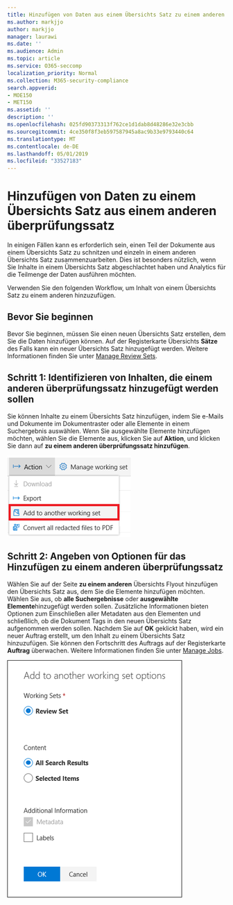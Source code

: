 ```yaml
---
title: Hinzufügen von Daten aus einem Übersichts Satz zu einem anderen überprüfungssatz
ms.author: markjjo
author: markjjo
manager: laurawi
ms.date: ''
ms.audience: Admin
ms.topic: article
ms.service: O365-seccomp
localization_priority: Normal
ms.collection: M365-security-compliance
search.appverid:
- MOE150
- MET150
ms.assetid: ''
description: ''
ms.openlocfilehash: 025fd90373313f762ce1d1dab8d48286e32e3cbb
ms.sourcegitcommit: 4ce350f8f3eb597587945a8ac9b33e9793440c64
ms.translationtype: MT
ms.contentlocale: de-DE
ms.lasthandoff: 05/01/2019
ms.locfileid: "33527183"
---
```

# <a name="add-data-to-a-review-set-from-another-review-set"></a>Hinzufügen von Daten zu einem Übersichts Satz aus einem anderen überprüfungssatz

In einigen Fällen kann es erforderlich sein, einen Teil der Dokumente aus einem Übersichts Satz zu schnitzen und einzeln in einem anderen Übersichts Satz zusammenzuarbeiten.  Dies ist besonders nützlich, wenn Sie Inhalte in einem Übersichts Satz abgeschlachtet haben und Analytics für die Teilmenge der Daten ausführen möchten.

Verwenden Sie den folgenden Workflow, um Inhalt von einem Übersichts Satz zu einem anderen hinzuzufügen.

## <a name="before-you-begin"></a>Bevor Sie beginnen

Bevor Sie beginnen, müssen Sie einen neuen Übersichts Satz erstellen, dem Sie die Daten hinzufügen können.  Auf der Registerkarte Übersichts **Sätze** des Falls kann ein neuer Übersichts Satz hinzugefügt werden. Weitere Informationen finden Sie unter [Manage Review Sets](managing-review-sets.md).

## <a name="step-1-identify-content-to-add-to-another-review-set"></a>Schritt 1: Identifizieren von Inhalten, die einem anderen überprüfungssatz hinzugefügt werden sollen

Sie können Inhalte zu einem Übersichts Satz hinzufügen, indem Sie e-Mails und Dokumente im Dokumentraster oder alle Elemente in einem Suchergebnis auswählen.  Wenn Sie ausgewählte Elemente hinzufügen möchten, wählen Sie die Elemente aus, klicken Sie auf **Aktion**, und klicken Sie dann auf **zu einem anderen überprüfungssatz hinzufügen**.

![Zu einem anderen Übersichts Satz hinzufügen](../media/64f2a4d4-eba3-4ab3-a3ba-d519feea3142.png)

## <a name="step-2-specify-options-for-adding-to-another-review-set"></a>Schritt 2: Angeben von Optionen für das Hinzufügen zu einem anderen überprüfungssatz

Wählen Sie auf der Seite **zu einem anderen** Übersichts Flyout hinzufügen den Übersichts Satz aus, dem Sie die Elemente hinzufügen möchten. Wählen Sie aus, ob **alle Suchergebnisse** oder **ausgewählte Elemente**hinzugefügt werden sollen.  Zusätzliche Informationen bieten Optionen zum Einschließen aller Metadaten aus den Elementen und schließlich, ob die Dokument Tags in den neuen Übersichts Satz aufgenommen werden sollen.  Nachdem Sie auf **OK** geklickt haben, wird ein neuer Auftrag erstellt, um den Inhalt zu einem Übersichts Satz hinzuzufügen. Sie können den Fortschritt des Auftrags auf der Registerkarte **Auftrag** überwachen. Weitere Informationen finden Sie unter [Manage Jobs](managing-jobs-ediscovery20.md).

![Zu einem anderen Übersichts Satz hinzufügen](../media/6440ee44-68fd-44d7-b43a-3a477345525c.png)
